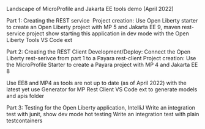 Landscape of MicroProfile and Jakarta EE tools demo (April 2022)

Part 1: Creating the REST service 
Project creation: Use Open Liberty starter to create an Open Liberty project with MP 5 and Jakarta EE 9, maven
rest-service project
show starting this application in dev mode with the Open Liberty Tools VS Code ext

Part 2: Creating the REST Client
Development/Deploy: Connect the Open Liberty rest-serivce from part 1 to a Payara rest-client
Project creation: Use the MicroProfile Starter to create a Payara project with MP 4 and Jakarta EE 8

Use EE8 and MP4 as tools are not up to date (as of April 2022) with the latest yet
use Generator for MP Rest Client VS Code ext to generate models and apis folder

Part 3: Testing
for the Open Liberty application, IntelliJ
Write an integration test with junit, show dev mode hot testing
Write an integration test with plain testcontainers
